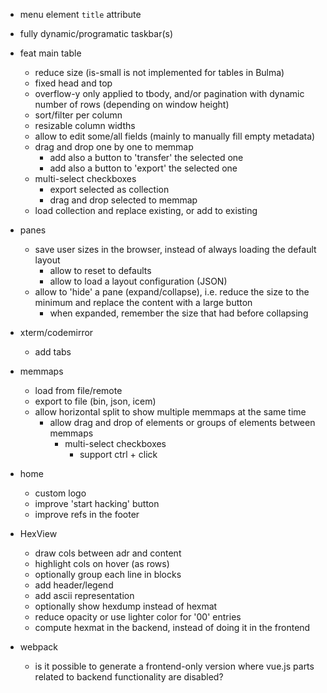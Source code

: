 - menu element `title` attribute
- fully dynamic/programatic taskbar(s)
- feat main table
  - reduce size (is-small is not implemented for tables in Bulma)
  - fixed head and top
  - overflow-y only applied to tbody, and/or pagination with dynamic number of rows (depending on window height)
  - sort/filter per column
  - resizable column widths
  - allow to edit some/all fields (mainly to manually fill empty metadata)
  - drag and drop one by one to memmap
    - add also a button to 'transfer' the selected one
    - add also a button to 'export' the selected one
  - multi-select checkboxes
    - export selected as collection
    - drag and drop selected to memmap
  - load collection and replace existing, or add to existing
- panes
  - save user sizes in the browser, instead of always loading the default layout
    - allow to reset to defaults
    - allow to load a layout configuration (JSON)
  - allow to 'hide' a pane (expand/collapse), i.e. reduce the size to the minimum and replace the content with a large button
    - when expanded, remember the size that had before collapsing
- xterm/codemirror
  - add tabs
- memmaps
  - load from file/remote
  - export to file (bin, json, icem)
  - allow horizontal split to show multiple memmaps at the same time
    - allow drag and drop of elements or groups of elements between memmaps
      - multi-select checkboxes
        - support ctrl + click
- home
  - custom logo
  - improve 'start hacking' button
  - improve refs in the footer
- HexView
  - draw cols between adr and content
  - highlight cols on hover (as rows)
  - optionally group each line in blocks
  - add header/legend
  - add ascii representation
  - optionally show hexdump instead of hexmat
  - reduce opacity or use lighter color for '00' entries
  - compute hexmat in the backend, instead of doing it in the frontend

- webpack
  - is it possible to generate a frontend-only version where vue.js parts related to backend functionality are disabled?
